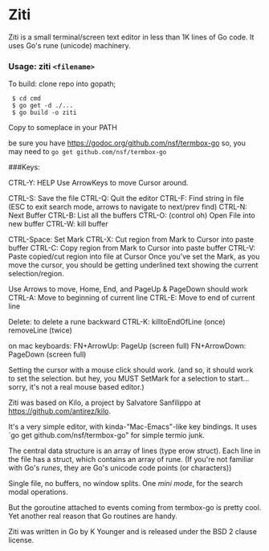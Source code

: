 # Ziti


Ziti is a small terminal/screen text editor in less than 1K lines of Go code. It uses Go's rune (unicode) machinery.

### Usage: ziti `<filename>`

To build: clone repo into gopath;
 ```
  $ cd cmd
  $ go get -d ./...
  $ go build -o ziti
 ```

 Copy to someplace in your PATH

be sure you have https://godoc.org/github.com/nsf/termbox-go
so, you may need to `go get github.com/nsf/termbox-go`

###Keys:

 CTRL-Y: HELP
 Use ArrowKeys to move Cursor around.

 CTRL-S: Save the file
 CTRL-Q: Quit the editor
 CTRL-F: Find string in file 
	(ESC to exit search mode, arrows to navigate to next/prev find)
 CTRL-N: Next Buffer
 CTRL-B: List all the buffers
 CTRL-O: (control oh) Open File into new buffer
 CTRL-W: kill buffer

 CTRL-Space: Set Mark
 CTRL-X: Cut region from Mark to Cursor into paste buffer
 CTRL-C: Copy region from Mark to Cursor into paste buffer
 CTRL-V: Paste copied/cut region into file at Cursor
Once you've set the Mark, as you move the cursor,
you should be getting underlined text showing the current
selection/region.

 Use Arrows to move, Home, End, and PageUp & PageDown should work
 CTRL-A: Move to beginning of current line
 CTRL-E: Move to end of current line

 Delete: to delete a rune backward
 CTRL-K: killtoEndOfLine (once) removeLine (twice)

 on mac keyboards:
 FN+ArrowUp: PageUp (screen full)
 FN+ArrowDown: PageDown (screen full)

Setting the cursor with a mouse click should work. (and so,
it should work to set the selection. but hey, you MUST SetMark
for a selection to start... sorry, it's not a real mouse based editor.)
    

Ziti was based on Kilo, a project by Salvatore Sanfilippo <antirez at gmail dot com> at  https://github.com/antirez/kilo.

It's a very simple editor, with kinda-"Mac-Emacs"-like key bindings. It uses `go get github.com/nsf/termbox-go" for simple termio junk.

The central data structure is an array of lines (type erow struct). Each line in the file has a struct, which contains an array of rune. (If you're not familiar with Go's _runes_, they are Go's unicode code points (or characters))

Single file, no buffers, no window splits. One _mini mode_, for the search modal operations.

But the goroutine attached to events coming from termbox-go is pretty cool. Yet another real reason that Go routines
are handy.

Ziti was written in Go by K Younger and is released
under the BSD 2 clause license.
